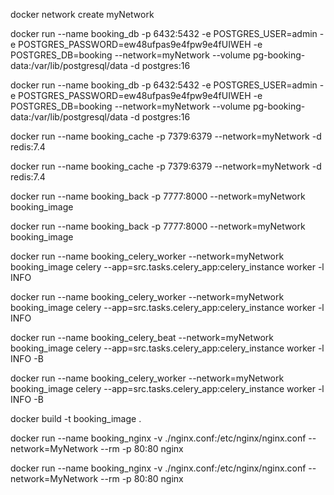 docker network create myNetwork

docker run --name booking_db
-p 6432:5432
-e POSTGRES_USER=admin
-e POSTGRES_PASSWORD=ew48ufpas9e4fpw9e4fUIWEH
-e POSTGRES_DB=booking
--network=myNetwork
--volume pg-booking-data:/var/lib/postgresql/data
-d postgres:16

docker run --name booking_db -p 6432:5432 -e POSTGRES_USER=admin -e POSTGRES_PASSWORD=ew48ufpas9e4fpw9e4fUIWEH -e POSTGRES_DB=booking --network=myNetwork --volume pg-booking-data:/var/lib/postgresql/data -d postgres:16

docker run --name booking_cache
-p 7379:6379
--network=myNetwork
-d redis:7.4

docker run --name booking_cache -p 7379:6379 --network=myNetwork -d redis:7.4

docker run --name booking_back
-p 7777:8000
--network=myNetwork
booking_image

docker run --name booking_back -p 7777:8000 --network=myNetwork booking_image

docker run --name booking_celery_worker
--network=myNetwork
booking_image
celery --app=src.tasks.celery_app:celery_instance worker -l INFO

docker run --name booking_celery_worker --network=myNetwork booking_image celery --app=src.tasks.celery_app:celery_instance worker -l INFO

docker run --name booking_celery_beat
--network=myNetwork
booking_image
celery --app=src.tasks.celery_app:celery_instance worker -l INFO -B

docker run --name booking_celery_worker --network=myNetwork booking_image celery --app=src.tasks.celery_app:celery_instance worker -l INFO -B

docker build -t booking_image .

docker run --name booking_nginx
-v ./nginx.conf:/etc/nginx/nginx.conf
--network=MyNetwork
--rm -p 80:80 nginx

docker run --name booking_nginx -v ./nginx.conf:/etc/nginx/nginx.conf --network=MyNetwork --rm -p 80:80 nginx